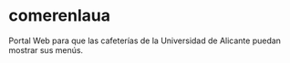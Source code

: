 comerenlaua
===========

Portal Web para que las cafeterías de la Universidad de Alicante puedan mostrar sus menús.
